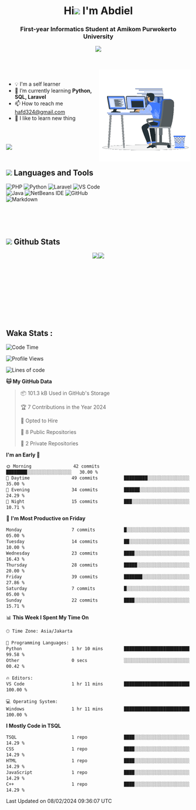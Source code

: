 
<h1 align="center"><b>Hi<img src="https://media.giphy.com/media/hvRJCLFzcasrR4ia7z/giphy.gif" width="35"> I'm Abdiel </b></h1>

<h3 align="center"> First-year Informatics Student at Amikom Purwokerto University </h3>

<div align='center'>
	
![](https://komarev.com/ghpvc/?username=dlzcods&style=for-the-badge)
	
</div>
<br>

<picture> <img align="right" src="https://github.com/0xAbdulKhalid/0xAbdulKhalid/raw/main/assets/mdImages/Right_Side.gif" width = 250px></picture>

<br>

- 💡 I'm a self learner
- 🌱 I’m currently learning **Python, SQL, Laravel**
- 📫 How to reach me [hafd324@gmail.com](mailto:hafd324d@gmail.com)
- 📃 I like to learn new thing

<br><br>

<img src="https://user-images.githubusercontent.com/73097560/115834477-dbab4500-a447-11eb-908a-139a6edaec5c.gif"><br><br>

## <img src="https://media2.giphy.com/media/QssGEmpkyEOhBCb7e1/giphy.gif?cid=ecf05e47a0n3gi1bfqntqmob8g9aid1oyj2wr3ds3mg700bl&rid=giphy.gif" width ="25"><b> Languages and Tools</b>

![PHP](https://img.shields.io/badge/PHP%20-FFFFFF.svg?style=for-the-badge&logo=php&logoColor=blue)
![Python](https://img.shields.io/badge/Python%20-FFFFFF.svg?style=for-the-badge&logo=python&logoColor=blue)
![Laravel](https://img.shields.io/badge/laravel-FFFFFF.svg?style=for-the-badge&logo=laravel&logoColor=blue)
![VS Code](https://img.shields.io/badge/VS%20Code-FFFFFF.svg?style=for-the-badge&logo=visual-studio-code&logoColor=blue)
<br>
![Java](https://img.shields.io/badge/Java-FFFFFF.svg?style=for-the-badge&logo=java&logoColor=blue)
![NetBeans IDE](https://img.shields.io/badge/NetBeans%20IDE-FFFFFF.svg?style=for-the-badge&logo=apache-netbeans-ide&logoColor=blue)
![GitHub](https://img.shields.io/badge/github-FFFFFF.svg?style=for-the-badge&logo=github&logoColor=blue)
<br>
![Markdown](https://img.shields.io/badge/markdown-FFFFFF.svg?style=for-the-badge&logo=markdown&logoColor=blue)

<br>
<br>
<br>


## <img src="https://media.giphy.com/media/iY8CRBdQXODJSCERIr/giphy.gif" width="35"><b> Github Stats </b>

<div  style="display: flex; flex-wrap: wrap; justify-content: center;">
   <img height="160em" src="https://github-readme-stats.vercel.app/api?username=dlzcods&show_icons=true&theme=default" />
   <img height="160em" src="https://github-readme-stats.vercel.app/api/top-langs/?username=dlzcods&layout=compact" />
</div>



<br>

## Waka Stats :

<!--START_SECTION:waka-->
![Code Time](http://img.shields.io/badge/Code%20Time-96%20hrs%2020%20mins-blue)

![Profile Views](http://img.shields.io/badge/Profile%20Views-16-blue)

![Lines of code](https://img.shields.io/badge/From%20Hello%20World%20I%27ve%20Written-704.3%20thousand%20lines%20of%20code-blue)

**🐱 My GitHub Data** 

> 📦 101.3 kB Used in GitHub's Storage 
 > 
> 🏆 7 Contributions in the Year 2024
 > 
> 💼 Opted to Hire
 > 
> 📜 8 Public Repositories 
 > 
> 🔑 2 Private Repositories 
 > 
**I'm an Early 🐤** 

```text
🌞 Morning                42 commits          ████████░░░░░░░░░░░░░░░░░   30.00 % 
🌆 Daytime                49 commits          █████████░░░░░░░░░░░░░░░░   35.00 % 
🌃 Evening                34 commits          ██████░░░░░░░░░░░░░░░░░░░   24.29 % 
🌙 Night                  15 commits          ███░░░░░░░░░░░░░░░░░░░░░░   10.71 % 
```
📅 **I'm Most Productive on Friday** 

```text
Monday                   7 commits           █░░░░░░░░░░░░░░░░░░░░░░░░   05.00 % 
Tuesday                  14 commits          ██░░░░░░░░░░░░░░░░░░░░░░░   10.00 % 
Wednesday                23 commits          ████░░░░░░░░░░░░░░░░░░░░░   16.43 % 
Thursday                 28 commits          █████░░░░░░░░░░░░░░░░░░░░   20.00 % 
Friday                   39 commits          ███████░░░░░░░░░░░░░░░░░░   27.86 % 
Saturday                 7 commits           █░░░░░░░░░░░░░░░░░░░░░░░░   05.00 % 
Sunday                   22 commits          ████░░░░░░░░░░░░░░░░░░░░░   15.71 % 
```


📊 **This Week I Spent My Time On** 

```text
🕑︎ Time Zone: Asia/Jakarta

💬 Programming Languages: 
Python                   1 hr 10 mins        █████████████████████████   99.58 % 
Other                    0 secs              ░░░░░░░░░░░░░░░░░░░░░░░░░   00.42 % 

🔥 Editors: 
VS Code                  1 hr 11 mins        █████████████████████████   100.00 % 

💻 Operating System: 
Windows                  1 hr 11 mins        █████████████████████████   100.00 % 
```

**I Mostly Code in TSQL** 

```text
TSQL                     1 repo              ████░░░░░░░░░░░░░░░░░░░░░   14.29 % 
CSS                      1 repo              ████░░░░░░░░░░░░░░░░░░░░░   14.29 % 
HTML                     1 repo              ████░░░░░░░░░░░░░░░░░░░░░   14.29 % 
JavaScript               1 repo              ████░░░░░░░░░░░░░░░░░░░░░   14.29 % 
C++                      1 repo              ████░░░░░░░░░░░░░░░░░░░░░   14.29 % 
```




 Last Updated on 08/02/2024 09:36:07 UTC
<!--END_SECTION:waka-->

<br>
<br>
